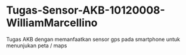 # Tugas-Sensor-AKB-10120008-WilliamMarcellino
 Tugas AKB dengan memanfaatkan sensor gps pada smartphone untuk menunjukan peta / maps

